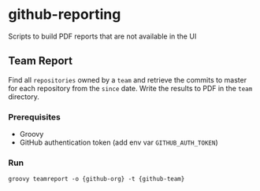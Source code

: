 # github-reporting
Scripts to build PDF reports that are not available in the UI

## Team Report
Find all `repositories` owned by a `team` and retrieve the commits to master for each repository from the `since` date. Write the results to PDF in the `team` directory.

### Prerequisites
* Groovy
* GitHub authentication token (add env var `GITHUB_AUTH_TOKEN`)

### Run
```groovy teamreport -o {github-org} -t {github-team}```
